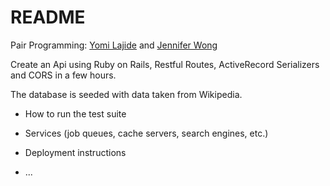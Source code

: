# README

Pair Programming: [Yomi Lajide](https://github.com/Joll59) and [Jennifer Wong](https://github.com/wongjenn)

Create an Api using Ruby on Rails, Restful Routes, ActiveRecord Serializers and CORS in a few hours.

The database is seeded with data taken from Wikipedia.

* How to run the test suite

* Services (job queues, cache servers, search engines, etc.)

* Deployment instructions

* ...
